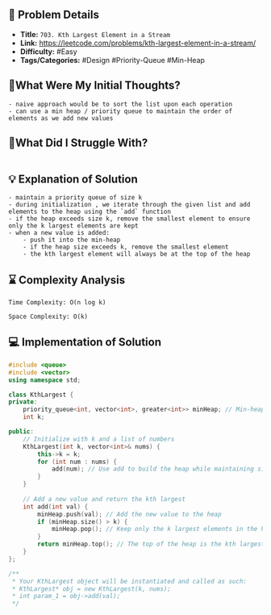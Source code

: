 ## 📝 Problem Details

- **Title:** `703. Kth Largest Element in a Stream`
- **Link:** https://leetcode.com/problems/kth-largest-element-in-a-stream/
- **Difficulty:** #Easy 
- **Tags/Categories:** #Design #Priority-Queue #Min-Heap

## 💭What Were My Initial Thoughts?

```
- naive approach would be to sort the list upon each operation
- can use a min heap / priority queue to maintain the order of elements as we add new values 
```

## 🤔What Did I Struggle With?

```

```

## 💡 Explanation of Solution

```
- maintain a priority queue of size k
- during initialization , we iterate through the given list and add elements to the heap using the `add` function
- if the heap exceeds size k, remove the smallest element to ensure only the k largest elements are kept
- when a new value is added:
	- push it into the min-heap
	- if the heap size exceeds k, remove the smallest element
	- the kth largest element will always be at the top of the heap
```

## ⌛ Complexity Analysis

```
Time Complexity: O(n log k)

Space Complexity: O(k)
```

## 💻 Implementation of Solution

```cpp
#include <queue>
#include <vector>
using namespace std;

class KthLargest {
private:
    priority_queue<int, vector<int>, greater<int>> minHeap; // Min-heap to store the k largest elements
    int k;

public:
    // Initialize with k and a list of numbers
    KthLargest(int k, vector<int>& nums) {
        this->k = k;
        for (int num : nums) {
            add(num); // Use add to build the heap while maintaining size k
        }
    }
    
    // Add a new value and return the kth largest
    int add(int val) {
        minHeap.push(val); // Add the new value to the heap
        if (minHeap.size() > k) {
            minHeap.pop(); // Keep only the k largest elements in the heap
        }
        return minHeap.top(); // The top of the heap is the kth largest element
    }
};

/**
 * Your KthLargest object will be instantiated and called as such:
 * KthLargest* obj = new KthLargest(k, nums);
 * int param_1 = obj->add(val);
 */
```